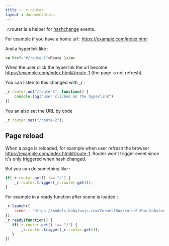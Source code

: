 ```yaml
---
title : _r.router 
layout : documentation
---
```


_r.router is a helper for [hashchange](https://developer.mozilla.org/en-US/docs/Web/API/Window/hashchange_event) events.

For example if you have a home url : 
https://example.com/index.html

And a hyperlink like :
```html
<a href="#/route-1">Route 1</a>
```
When the user click the hyperlink the url become https://example.com/index.html#/route-1 (the page is not refresh).

You can listen to this changed with _r :
```js
_r.router.on("/route-1", function() {
    console.log("user clicked on the hyperlink")
})
```

You an also set the URL by code
```js
_r.router.set("/route-2");
```
## Page reload
When a page is reloaded, for example when user refresh the browser https://example.com/index.html#/route-1.
Router won't trigger event since it's only triggered when hash changed.

But you can do something like :
```js
if(_r.router.get() !== "/") {
    _r.router.trigger(_r.router.get());
}
```

For example in a ready function after scene is loaded :
```js
_r.launch({
    scene : "https://models.babylonjs.com/CornellBox/cornellBox.babylon",
});
_r.ready(function() {
   if(_r.router.get() !== "/") {
       _r.router.trigger(_r.router.get());
   }
})
```
